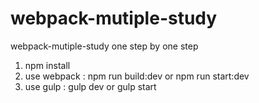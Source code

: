 # webpack-mutiple-study
webpack-mutiple-study   one step by one step

1. npm install
2. use webpack : npm run build:dev  or  npm run start:dev
3. use gulp : gulp dev  or  gulp start


